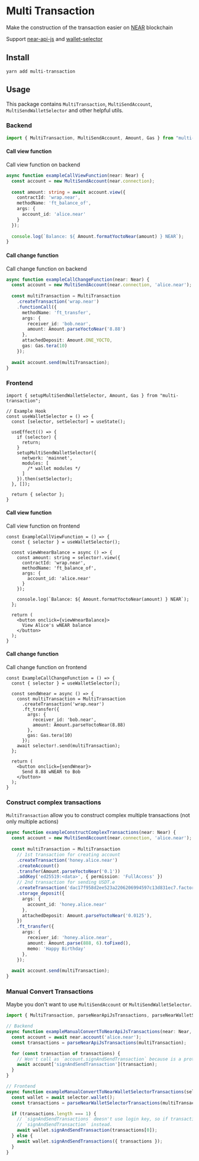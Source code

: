 # Multi Transaction
Make the construction of the transaction easier on [NEAR](https://near.org) blockchain

Support [near-api-js](https://github.com/near/near-api-js) and [wallet-selector](https://github.com/near/wallet-selector)

## Install
```shell
yarn add multi-transaction
```

## Usage
This package contains `MultiTransaction`, `MultiSendAccount`, `MultiSendWalletSelector` and other helpful utils.

### Backend
```typescript
import { MultiTransaction, MultiSendAccount, Amount, Gas } from "multi-transaction";
```

#### Call view function
Call view function on backend

```typescript
async function exampleCallViewFunction(near: Near) {
  const account = new MultiSendAccount(near.connection);
  
  const amount: string = await account.view({
    contractId: 'wrap.near',
    methodName: 'ft_balance_of',
    args: {
      account_id: 'alice.near'
    }
  });
  
  console.log(`Balance: ${ Amount.formatYoctoNear(amount) } NEAR`);
}
```

#### Call change function
Call change function on backend

```typescript
async function exampleCallChangeFunction(near: Near) {
  const account = new MultiSendAccount(near.connection, 'alice.near');
  
  const multiTransaction = MultiTransaction
    .createTransaction('wrap.near')
    .functionCall({
      methodName: 'ft_transfer',
      args: {
        receiver_id: 'bob.near',
        amount: Amount.parseYoctoNear('8.88')
      },
      attachedDeposit: Amount.ONE_YOCTO,
      gas: Gas.tera(10)
    });
  
  await account.send(multiTransaction);
}
```

### Frontend
```tsx
import { setupMultiSendWalletSelector, Amount, Gas } from "multi-transaction";

// Example Hook
const useWalletSelector = () => {
  const [selector, setSelector] = useState();
  
  useEffect(() => {
    if (selector) {
      return;
    }
    setupMultiSendWalletSelector({
      network: 'mainnet',
      modules: [
        /* wallet modules */
      ]
    }).then(setSelector);
  }, []);
  
  return { selector };
}
```
#### Call view function
Call view function on frontend
```tsx
const ExampleCallViewFunction = () => {
  const { selector } = useWalletSelector();
  
  const viewWnearBalance = async () => {
    const amount: string = selector!.view({
      contractId: 'wrap.near',
      methodName: 'ft_balance_of',
      args: {
        account_id: 'alice.near'
      }
    });
    
    console.log(`Balance: ${ Amount.formatYoctoNear(amount) } NEAR`);
  };
  
  return (
    <button onclick={viewWnearBalance}>
      View Alice's wNEAR balance
    </button>
  );
}
```

#### Call change function
Call change function on frontend

```tsx
const ExampleCallChangeFunction = () => {
  const { selector } = useWalletSelector();
  
  const sendWnear = async () => {
    const multiTransaction = MultiTransaction
      .createTransaction('wrap.near')
      .ft_transfer({
        args: {
          receiver_id: 'bob.near',
          amount: Amount.parseYoctoNear(8.88)
        },
        gas: Gas.tera(10)
      });
    await selector!.send(multiTransaction);
  };
  
  return (
    <button onclick={sendWnear}>
      Send 8.88 wNEAR to Bob
    </button>
  );
}
```

### Construct complex transactions
`MultiTransaction` allow you to construct complex multiple transactions (not only multiple actions)

```typescript
async function exampleConstructComplexTransactions(near: Near) {
  const account = new MultiSendAccount(near.connection, 'alice.near');
  
  const multiTransaction = MultiTransaction
    // 1st transaction for creating account
    .createTransaction('honey.alice.near')
    .createAccount()
    .transfer(Amount.parseYoctoNear('0.1'))
    .addKey('ed25519:<data>', { permission: 'FullAccess' })
    // 2nd transaction for sending USDT.e
    .createTransaction('dac17f958d2ee523a2206206994597c13d831ec7.factory.bridge.near')
    .storage_deposit({
      args: {
        account_id: 'honey.alice.near'
      },
      attachedDeposit: Amount.parseYoctoNear('0.0125'),
    })
    .ft_transfer({
      args: {
        receiver_id: 'honey.alice.near',
        amount: Amount.parse(888, 6).toFixed(),
        memo: 'Happy Birthday'
      },
    });
  
  await account.send(multiTransaction);
}
```

### Manual Convert Transactions
Maybe you don't want to use `MultiSendAccount` or `MultiSendWalletSelector`.

```typescript
import { MultiTransaction, parseNearApiJsTransactions, parseNearWalletSelectorTransactions } from "multi-transaction";

// Backend
async function exampleManualConvertToNearApiJsTransactions(near: Near, multiTransaction: MultiTransaction) {
  const account = await near.account('alice.near');
  const transactions = parseNearApiJsTransactions(multiTransaction);

  for (const transaction of transactions) {
    // Won't call as `account.signAndSendTransaction` because is a protected method.
    await account['signAndSendTransaction'](transaction);
  }
}

// Frontend
async function exampleManualConvertToNearWalletSelectorTransactions(selector: WalletSelector, multiTransaction: MultiTransaction) {
  const wallet = await selector.wallet();
  const transactions = parseNearWalletSelectorTransactions(multiTransaction);

  if (transactions.length === 1) {
    // `signAndSendTransactions` deesn't use login key, so if transaction is not multiple, we suggest to use 
    // `signAndSendTransaction` instead.
    await wallet.signAndSendTransaction(transactions[0]);
  } else {
    await wallet.signAndSendTransactions({ transactions });
  }
}
```
